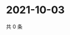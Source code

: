 # 2021-10-03

共 0 条

<!-- BEGIN -->
<!-- 最后更新时间 Sun Oct 03 2021 11:19:01 GMT+0800 (China Standard Time) -->

<!-- END -->

